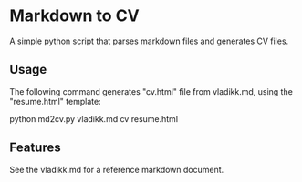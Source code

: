 # Markdown to CV

A simple python script that parses markdown files and generates CV files.

## Usage

The following command generates "cv.html" file from vladikk.md, using the "resume.html" template:

python md2cv.py vladikk.md cv resume.html

## Features

See the vladikk.md for a reference markdown document.
